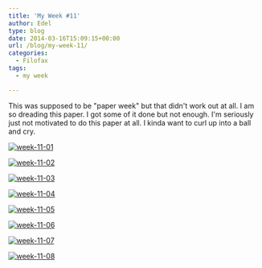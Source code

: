 ```yaml
---
title: 'My Week #11'
author: Edel
type: blog
date: 2014-03-16T15:09:15+00:00
url: /blog/my-week-11/
categories:
  - Filofax
tags:
  - my week

---
```

This was supposed to be "paper week" but that didn't work out at all. I am so dreading this paper. I got some of it done but not enough. I'm seriously just not motivated to do this paper at all. I kinda want to curl up into a ball and cry.

[<img src="http://scattered.me/wp-content/uploads/2014/03/week-11-01.png" alt="week-11-01" class="img-responsive" />][1]

[<img src="http://scattered.me/wp-content/uploads/2014/03/week-11-02.png" alt="week-11-02" class="img-responsive" />][2]

[<img src="http://scattered.me/wp-content/uploads/2014/03/week-11-03.png" alt="week-11-03" class="img-responsive" />][3]

[<img src="http://scattered.me/wp-content/uploads/2014/03/week-11-04.png" alt="week-11-04" class="img-responsive" />][4]

[<img src="http://scattered.me/wp-content/uploads/2014/03/week-11-05.png" alt="week-11-05" class="img-responsive" />][5]

[<img src="http://scattered.me/wp-content/uploads/2014/03/week-11-06.png" alt="week-11-06" class="img-responsive" />][6]

[<img src="http://scattered.me/wp-content/uploads/2014/03/week-11-07.png" alt="week-11-07" class="img-responsive" />][7]

[<img src="http://scattered.me/wp-content/uploads/2014/03/week-11-08.png" alt="week-11-08" class="img-responsive" />][8]




 [1]: http://scattered.me/wp-content/uploads/2014/03/week-11-01.png
 [2]: http://scattered.me/wp-content/uploads/2014/03/week-11-02.png
 [3]: http://scattered.me/wp-content/uploads/2014/03/week-11-03.png
 [4]: http://scattered.me/wp-content/uploads/2014/03/week-11-04.png
 [5]: http://scattered.me/wp-content/uploads/2014/03/week-11-05.png
 [6]: http://scattered.me/wp-content/uploads/2014/03/week-11-06.png
 [7]: http://scattered.me/wp-content/uploads/2014/03/week-11-07.png
 [8]: http://scattered.me/wp-content/uploads/2014/03/week-11-08.png